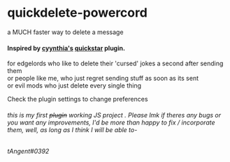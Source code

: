 # quickdelete-powercord
a MUCH faster way to delete a message

#### Inspired by [cyynthia's](https://github.com/cyyynthia "cyynthia's") [quickstar]("https://github.com/powercord-community/quickstar") plugin. <br />
for edgelords who like to delete their 'cursed' jokes a second after sending them <br />
or people like me, who just regret sending stuff as soon as its sent <br />
or evil mods who just delete every single thing

Check the plugin settings to change preferences

###### this is my first ~~plugin~~ working JS project . Please lmk if theres any bugs or you want any improvements, I'd be more than happy to fix / incorporate them, well, as long as I think I will be able to-
###### tAngent#0392
